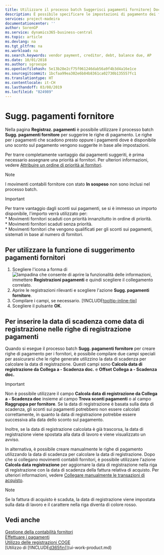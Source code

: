 ```yaml
---
title: Utilizzare il processo batch Suggerisci pagamenti fornitore| Documenti Microsoft
description: È possibile specificare le impostazioni di pagamento dei fornitori per ottenere suggerimenti o proposte per pagamenti in scadenza oppure per cui è disponibile uno sconto.
services: project-madeira
documentationcenter: ''
author: SorenGP
ms.service: dynamics365-business-central
ms.topic: article
ms.devlang: na
ms.tgt_pltfrm: na
ms.workload: na
ms.search.keywords: vendor payment, creditor, debt, balance due, AP
ms.date: 10/01/2018
ms.author: sgroespe
ms.openlocfilehash: 5e13b28e2cf75f061246dab56a9f4b3d4a16e1ce
ms.sourcegitcommit: 1bcfaa99ea302e6b84b8361ca02730b135557fc1
ms.translationtype: HT
ms.contentlocale: it-CH
ms.lasthandoff: 03/08/2019
ms.locfileid: "824989"
---
```

# <a name="suggest-vendor-payments"></a>Sugg. pagamenti fornitore
Nella pagina **Registraz. pagamenti** è possibile utilizzare il processo batch **Sugg. pagamenti fornitore** per suggerire le righe di pagamento. Le righe per i pagamenti che scadono presto oppure i pagamenti dove è disponibile uno sconto sul pagamento vengono suggerite in base alle impostazioni.

Per trarre completamente vantaggio dai pagamenti suggeriti, è prima necessario assegnare una priorità ai fornitori. Per ulteriori informazioni, vedere [Attribuire un ordine di priorità ai fornitori](purchasing-how-prioritize-vendors.md).  

> [!NOTE]  
> I movimenti contabili fornitore con stato **In sospeso** non sono inclusi nel processo batch.  

> [!IMPORTANT]  
>   Per trarre vantaggio dagli sconti sui pagamenti, se si è immesso un importo disponibile, l'importo verrà utilizzato per:  
    * Movimenti fornitori scaduti con priorità innanzitutto in ordine di priorità.   
    * Movimenti fornitori scaduti senza priorità.  
    * Movimenti fornitori che vengono qualificati per gli sconti sui pagamenti, sistemati in base al numero di fornitori.  

## <a name="to-use-the-suggest-vendor-payments-function"></a>Per utilizzare la funzione di suggerimento pagamenti fornitori
1. Scegliere l'icona a forma di ![lampadina che consente di aprire la funzionalità delle informazioni](media/ui-search/search_small.png "Informazioni sull'operazione che si desidera eseguire"), immettere **Registrazioni pagamenti** e quindi scegliere il collegamento correlato.  
2. Aprire le registrazioni rilevanti e scegliere l'azione **Sugg. pagamenti fornitore**.  
3. Compilare i campi, se necessario. [!INCLUDE[tooltip-inline-tip](includes/tooltip-inline-tip_md.md)]  
4. Scegliere il pulsante **OK**.  

## <a name="to-insert-the-due-date-as-posting-date-on-payment-journal-lines"></a>Per inserire la data di scadenza come data di registrazione nelle righe di registrazione pagamenti
Quando si esegue il processo batch **Sugg. pagamenti fornitore** per creare righe di pagamento per i fornitori, è possibile compilare due campi speciali per assicurarsi che le righe generate utilizzino la data di scadenza per calcolare la data di registrazione. Questi campi sono **Calcola data di registrazione da Collega a - Scadenza doc.** e **Offset Collega a - Scadenza doc.**  

> [!IMPORTANT]  
>   Non è possibile utilizzare il campo **Calcola data di registrazione da Collega a - Scadenza doc** insieme al campo **Trova sconti pagamenti** o al campo **Raggruppa per fornitore**. Se la data di registrazione è basata sulla data di scadenza, gli sconti sui pagamenti potrebbero non essere calcolati correttamente, in quanto la data di registrazione potrebbe essere successiva alla data dello sconto sul pagamento.  

Inoltre, se la data di registrazione calcolata è già trascorsa, la data di registrazione viene spostata alla data di lavoro e viene visualizzato un avviso.  

In alternativa, è possibile creare manualmente le righe di pagamento utilizzando la data di scadenza per calcolare la data di registrazione. Dopo che si collegano movimenti contabili fornitori, è possibile utilizzare l'azione **Calcola data registrazione** per aggiornare la data di registrazione nella riga di registrazione con la data di scadenza della fattura relativa di acquisto. Per ulteriori informazioni, vedere [Collegare manualmente le transazioni di acquisto](payables-how-apply-purchase-transactions-manually.md).  

> [!NOTE]  
>   Se la fattura di acquisto è scaduta, la data di registrazione viene impostata sulla data di lavoro e il carattere nella riga diventa di colore rosso.  

## <a name="see-also"></a>Vedi anche
[Gestione della contabilità fornitori](payables-manage-payables.md)  
[Effettuare i pagamenti](payables-make-payments.md)  
[Utilizzo delle registrazioni COGE](ui-work-general-journals.md)  
[Utilizzo di [!INCLUDE[d365fin](includes/d365fin_md.md)]](ui-work-product.md)  
